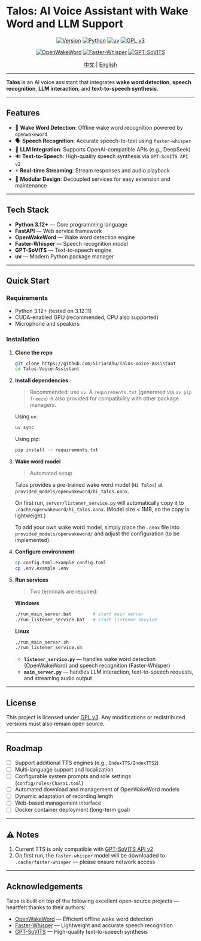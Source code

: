 # Talos: AI Voice Assistant with Wake Word and LLM Support

<div align="center">

[![Version](https://img.shields.io/badge/version-0.1.0-blue)](https://github.com/SiriusAhu/Talos-Voice-Assistant/releases) [![Python](https://img.shields.io/badge/python-3.12.11-blue?logo=python)](https://www.python.org/downloads/release/python-31211/)
[![uv](https://img.shields.io/endpoint?url=https://raw.githubusercontent.com/astral-sh/uv/main/assets/badge/v0.json)](https://github.com/astral-sh/uv)
[![GPL v3](https://img.shields.io/badge/License-GPLv3-blue.svg)](https://www.gnu.org/licenses/gpl-3.0)

[![OpenWakeWord](https://img.shields.io/badge/OpenWakeWord-onnx-orange?logo=sound)](https://github.com/dscripka/openWakeWord)
[![Faster-Whisper](https://img.shields.io/badge/Faster--Whisper-ASR-green?logo=whisper)](https://github.com/SYSTRAN/faster-whisper)
[![GPT-SoVITS](https://img.shields.io/badge/GPT--SoVITS-TTS-purple?logo=ai)](https://github.com/RVC-Boss/GPT-SoVITS)

</div>

<div align="center">

[中文](README_zh.md) | [English](README.md)

</div>

---

**Talos** is an AI voice assistant that integrates **wake word detection**, **speech recognition**, **LLM interaction**, and **text-to-speech synthesis**.

---

## Features

* 🎤 **Wake Word Detection**: Offline wake word recognition powered by `openwakeword`
* 🗣️ **Speech Recognition**: Accurate speech-to-text using `faster-whisper`
* 🤖 **LLM Integration**: Supports OpenAI-compatible APIs (e.g., DeepSeek)
* 🔊 **Text-to-Speech**: High-quality speech synthesis via `GPT-SoVITS API v2`
* ⚡ **Real-time Streaming**: Stream responses and audio playback
* 🎯 **Modular Design**: Decoupled services for easy extension and maintenance

---

## Tech Stack

* **Python 3.12+** — Core programming language
* **FastAPI** — Web service framework
* **OpenWakeWord** — Wake word detection engine
* **Faster-Whisper** — Speech recognition model
* **GPT-SoVITS** — Text-to-speech engine
* **uv** — Modern Python package manager

---

## Quick Start

### Requirements

* Python 3.12+ (tested on 3.12.11)
* CUDA-enabled GPU (recommended, CPU also supported)
* Microphone and speakers

### Installation

1. **Clone the repo**

   ```bash
   git clone https://github.com/SiriusAhu/Talos-Voice-Assistant
   cd Talos-Voice-Assistant
   ```

2. **Install dependencies**

   > Recommended: use `uv`.
   > A `requirements.txt` (generated via `uv pip freeze`) is also provided for compatibility with other package managers.

   Using `uv`:

   ```bash
   uv sync
   ```

   Using pip:

   ```bash
   pip install -r requirements.txt
   ```

3. **Wake word model**

   > Automated setup

   Talos provides a pre-trained wake word model (`Hi Talos`) at
   `provided_models/openwakeword/hi_talos.onnx`.

   On first run, `server/listener_service.py` will automatically copy it to `.cache/openwakeword/hi_talos.onnx`.
   (Model size < 1MB, so the copy is lightweight.)

   To add your own wake word model, simply place the `.onnx` file into `provided_models/openwakeword/` and adjust the configuration (to be implemented).

4. **Configure environment**

   ```bash
   cp config.toml.example config.toml
   cp .env.example .env
   ```

5. **Run services**

   > Two terminals are required:

   **Windows**

   ```bash
   ./run_main_server.bat        # start main server
   ./run_listener_service.bat   # start listener service
   ```

   **Linux**

   ```bash
   ./run_main_server.sh
   ./run_listener_service.sh
   ```

   * **`listener_service.py`** — handles wake word detection (OpenWakeWord) and speech recognition (Faster-Whisper)
   * **`main_server.py`** — handles LLM interaction, text-to-speech requests, and streaming audio output

---

## License

This project is licensed under [GPL v3](https://www.gnu.org/licenses/gpl-3.0).
Any modifications or redistributed versions must also remain open source.

---

## Roadmap

* [ ] Support additional TTS engines (e.g., `IndexTTS/IndexTTS2`)
* [ ] Multi-language support and localization
* [ ] Configurable system prompts and role settings (`config/roles/Chara1.toml`)
* [ ] Automated download and management of OpenWakeWord models
* [ ] Dynamic adaptation of recording length
* [ ] Web-based management interface
* [ ] Docker container deployment (long-term goal)

---

## ⚠️ Notes

1. Current TTS is only compatible with [GPT-SoVITS API v2](https://github.com/RVC-Boss/GPT-SoVITS/blob/main/api_v2.py)
2. On first run, the `faster-whisper` model will be downloaded to `.cache/faster-whisper` — please ensure network access

---

## Acknowledgements

Talos is built on top of the following excellent open-source projects — heartfelt thanks to their authors:

* [OpenWakeWord](https://github.com/dscripka/openWakeWord) — Efficient offline wake word detection
* [Faster-Whisper](https://github.com/SYSTRAN/faster-whisper) — Lightweight and accurate speech recognition
* [GPT-SoVITS](https://github.com/RVC-Boss/GPT-SoVITS) — High-quality text-to-speech synthesis
